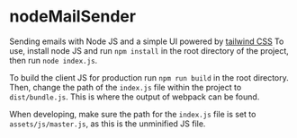 # nodeMailSender
Sending emails with Node JS and a simple UI powered by [tailwind CSS](https://tailwindcss.com)
To use, install node JS and run `npm install` in the root directory of the project, then run `node index.js`.

To build the client JS for production run `npm run build` in the root directory.
Then, change the path of the `index.js` file within the project to `dist/bundle.js`. This is where the output of webpack can be found.

When developing, make sure the path for the `index.js` file is set to `assets/js/master.js`, as this is the unminified JS file.

